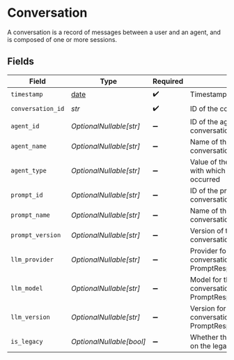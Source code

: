 # Conversation

A conversation is a record of messages between a user and an agent, and is composed of one or
more sessions.


## Fields

| Field                                                                                  | Type                                                                                   | Required                                                                               | Description                                                                            |
| -------------------------------------------------------------------------------------- | -------------------------------------------------------------------------------------- | -------------------------------------------------------------------------------------- | -------------------------------------------------------------------------------------- |
| `timestamp`                                                                            | [date](https://docs.python.org/3/library/datetime.html#date-objects)                   | :heavy_check_mark:                                                                     | Timestamp of the conversation                                                          |
| `conversation_id`                                                                      | *str*                                                                                  | :heavy_check_mark:                                                                     | ID of the conversation                                                                 |
| `agent_id`                                                                             | *OptionalNullable[str]*                                                                | :heavy_minus_sign:                                                                     | ID of the agent with which the conversation occurred                                   |
| `agent_name`                                                                           | *OptionalNullable[str]*                                                                | :heavy_minus_sign:                                                                     | Name of the agent with which the conversation occurred                                 |
| `agent_type`                                                                           | *OptionalNullable[str]*                                                                | :heavy_minus_sign:                                                                     | Value of the "type" field of the agent with which the conversation occurred            |
| `prompt_id`                                                                            | *OptionalNullable[str]*                                                                | :heavy_minus_sign:                                                                     | ID of the prompt used in the conversation                                              |
| `prompt_name`                                                                          | *OptionalNullable[str]*                                                                | :heavy_minus_sign:                                                                     | Name of the prompt used in the conversation                                            |
| `prompt_version`                                                                       | *OptionalNullable[str]*                                                                | :heavy_minus_sign:                                                                     | Version of the prompt used in the conversation                                         |
| `llm_provider`                                                                         | *OptionalNullable[str]*                                                                | :heavy_minus_sign:                                                                     | Provider for the LLM used in the conversation (see PromptResponse.llm_config.provider) |
| `llm_model`                                                                            | *OptionalNullable[str]*                                                                | :heavy_minus_sign:                                                                     | Model for the LLM used in the conversation (see PromptResponse.llm_config.model)       |
| `llm_version`                                                                          | *OptionalNullable[str]*                                                                | :heavy_minus_sign:                                                                     | Version for the LLM used in the conversation (see PromptResponse.llm_config.version)   |
| `is_legacy`                                                                            | *OptionalNullable[bool]*                                                               | :heavy_minus_sign:                                                                     | Whether the conversation occurred on the legacy Syllable system                        |